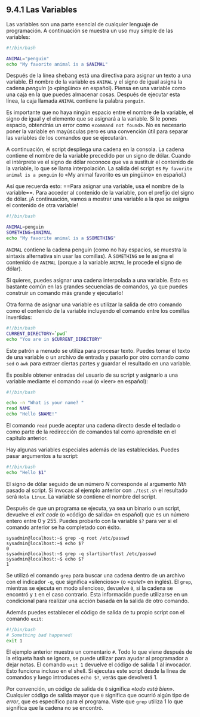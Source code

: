 ## 9.4.1 Las Variables
Las variables son una parte esencial de cualquier lenguaje de programación. A continuación se muestra un uso muy simple de las variables:

```bash
#!/bin/bash

ANIMAL="penguin"
echo "My favorite animal is a $ANIMAL"
```

Después de la línea shebang está una directiva para asignar un texto a una variable. El nombre de la variable es `ANIMAL` y el signo de igual asigna la cadena _penguin_ (o «pingüino» en español). Piensa en una variable como una caja en la que puedes almacenar cosas. Después de ejecutar esta línea, la caja llamada `ANIMAL` contiene la palabra `penguin`.

Es importante que no haya ningún espacio entre el nombre de la variable, el signo de igual y el elemento que se asignará a la variable. Si le pones espacio, obtendrás un error como «`command not found`». No es necesario poner la variable en mayúsculas pero es una convención útil para separar las variables de los comandos que se ejecutarán.

A continuación, el script despliega una cadena en la consola. La cadena contiene el nombre de la variable precedido por un signo de dólar. Cuando el intérprete ve el signo de dólar reconoce que va a sustituir el contenido de la variable, lo que se llama interpolación. La salida del script es `My favorite animal is a penguin` (o «My animal favorito es un pingüino» en español.)

Así que recuerda esto: ==Para asignar una variable, usa el nombre de la variable==. Para acceder al contenido de la variable, pon el prefijo del signo de dólar. ¡A continuación, vamos a mostrar una variable a la que se asigna el contenido de otra variable!

```bash
#!/bin/bash

ANIMAL=penguin
SOMETHING=$ANIMAL
echo "My favorite animal is a $SOMETHING"
```

`ANIMAL` contiene la cadena penguin (como no hay espacios, se muestra la sintaxis alternativa sin usar las comillas). A `SOMETHING` se le asigna el contenido de `ANIMAL` (porque a la variable `ANIMAL` le procede el signo de dólar).

Si quieres, puedes asignar una cadena interpolada a una variable. Esto es bastante común en las grandes secuencias de comandos, ya que puedes construir un comando más grande y ejecutarlo!

Otra forma de asignar una variable es utilizar la salida de otro comando como el contenido de la variable incluyendo el comando entre los comillas invertidas:

```bash
#!/bin/bash
CURRENT_DIRECTORY=`pwd`
echo "You are in $CURRENT_DIRECTORY"
```
Este patrón a menudo se utiliza para procesar texto. Puedes tomar el texto de una variable o un archivo de entrada y pasarlo por otro comando como `sed` o `awk` para extraer ciertas partes y guardar el resultado en una variable.

Es posible obtener entradas del usuario de su script y asignarlo a una variable mediante el comando `read` (o «leer» en español):

```bash
#!/bin/bash

echo -n "What is your name? "
read NAME
echo "Hello $NAME!"
```

El comando `read` puede aceptar una cadena directo desde el teclado o como parte de la redirección de comandos tal como aprendiste en el capítulo anterior.

Hay algunas variables especiales además de las establecidas. Puedes pasar argumentos a tu script:

```bash
#!/bin/bash
echo "Hello $1"
```

El signo de dólar seguido de un número _N_ corresponde al argumento _Nth_ pasado al script. Si invocas al ejemplo anterior con `./test.sh` el resultado será `Hola Linux`. La variable `$0` contiene el nombre del script.

Después de que un programa se ejecuta, ya sea un binario o un script, devuelve el _exit code_ (o «código de salida» en español) que es un número entero entre 0 y 255. Puedes probarlo con la variable `$?` para ver si el comando anterior se ha completado con éxito.

```shell-session
sysadmin@localhost:~$ grep -q root /etc/passwd
sysadmin@localhost:~$ echo $?
0
sysadmin@localhost:~$ grep -q slartibartfast /etc/passwd
sysadmin@localhost:~$ echo $?
1
```

Se utilizó el comando `grep` para buscar una cadena dentro de un archivo con el indicador `-q`, que significa «silencioso» (o «_quiet_» en inglés). El `grep`, mientras se ejecuta en modo silencioso, devuelve `0`, si la cadena se encontró y `1` en el caso contrario. Esta información puede utilizarse en un condicional para realizar una acción basada en la salida de otro comando.

Además puedes establecer el código de salida de tu propio script con el comando `exit`:

```bash
#!/bin/bash
# Something bad happened!
exit 1
```

El ejemplo anterior muestra un comentario `#`. Todo lo que viene después de la etiqueta hash se ignora, se puede utilizar para ayudar al programador a dejar notas. El comando `exit 1` devuelve el código de salida 1 al invocador. Esto funciona incluso en el shell. Si ejecutas este script desde la línea de comandos y luego introduces `echo $?`, verás que devolverá 1.

Por convención, un código de salida de `0` significa «_todo está bien_». Cualquier código de salida mayor que `0` significa que ocurrió algún tipo de _error_, que es específico para el programa. Viste que `grep` utiliza 1 lo que significa que la cadena no se encontró.

